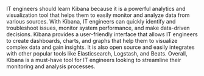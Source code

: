IT engineers should learn Kibana because it is a powerful analytics and visualization tool that helps them to easily monitor and analyze data from various sources. With Kibana, IT engineers can quickly identify and troubleshoot issues, monitor system performance, and make data-driven decisions. Kibana provides a user-friendly interface that allows IT engineers to create dashboards, charts, and graphs that help them to visualize complex data and gain insights. It is also open source and easily integrates with other popular tools like Elasticsearch, Logstash, and Beats. Overall, Kibana is a must-have tool for IT engineers looking to streamline their monitoring and analysis processes.
